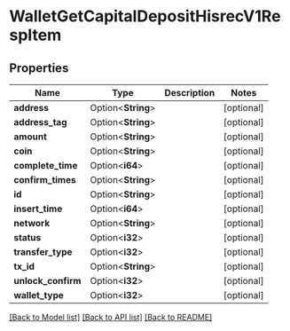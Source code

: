 # WalletGetCapitalDepositHisrecV1RespItem

## Properties

Name | Type | Description | Notes
------------ | ------------- | ------------- | -------------
**address** | Option<**String**> |  | [optional]
**address_tag** | Option<**String**> |  | [optional]
**amount** | Option<**String**> |  | [optional]
**coin** | Option<**String**> |  | [optional]
**complete_time** | Option<**i64**> |  | [optional]
**confirm_times** | Option<**String**> |  | [optional]
**id** | Option<**String**> |  | [optional]
**insert_time** | Option<**i64**> |  | [optional]
**network** | Option<**String**> |  | [optional]
**status** | Option<**i32**> |  | [optional]
**transfer_type** | Option<**i32**> |  | [optional]
**tx_id** | Option<**String**> |  | [optional]
**unlock_confirm** | Option<**i32**> |  | [optional]
**wallet_type** | Option<**i32**> |  | [optional]

[[Back to Model list]](../README.md#documentation-for-models) [[Back to API list]](../README.md#documentation-for-api-endpoints) [[Back to README]](../README.md)



